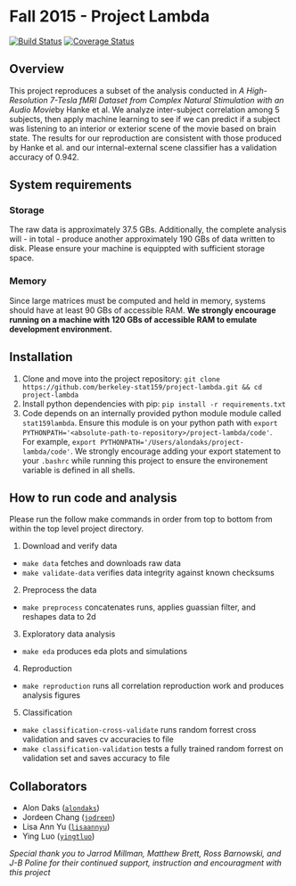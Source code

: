 # Fall 2015 - Project Lambda
[![Build Status](https://travis-ci.org/berkeley-stat159/project-lambda.svg?branch=master)](https://travis-ci.org/berkeley-stat159/project-lambda?branch=master)
[![Coverage Status](https://coveralls.io/repos/berkeley-stat159/project-lambda/badge.svg?branch=master)](https://coveralls.io/r/berkeley-stat159/project-lambda?branch=master)

## Overview
This project reproduces a subset of the analysis conducted in *A High-Resolution 7-Tesla fMRI Dataset from Complex Natural Stimulation with an Audio Movie*by Hanke et al. We analyze inter-subject correlation among 5 subjects, then apply machine learning to see if we can predict if a subject was
listening to an interior or exterior scene of the movie based on brain state. The results for our reproduction are consistent with those produced by Hanke et al. and our internal-external scene classifier has a validation accuracy of 0.942.


## System requirements
### Storage
The raw data is approximately 37.5 GBs. Additionally, the complete analysis will - in total - produce another approximately 190 GBs of data written to disk. Please ensure your machine is equippted with sufficient storage space. 
### Memory
Since large matrices must be computed and held in memory, systems should have at least 90 GBs of accessible RAM. **We strongly encourage running on a machine with 120 GBs of accessible RAM to emulate development environment.** 


## Installation
1. Clone and move into the project repository: `git clone https://github.com/berkeley-stat159/project-lambda.git && cd project-lambda`
2. Install python dependencies with pip: `pip install -r requirements.txt`
3. Code depends on an internally provided python module module called `stat159lambda`. Ensure this module is on your python path with `export PYTHONPATH='<absolute-path-to-repository>/project-lambda/code'`.  
For example, `export PYTHONPATH='/Users/alondaks/project-lambda/code'`. We strongly encourage adding your export statement to your `.bashrc` while running this project to ensure the environement variable is defined in all shells. 

## How to run code and analysis
Please run the follow make commands in order from top to bottom from within the top level project directory.  

1. Download and verify data    
  - `make data` fetches and downloads raw data  
  - `make validate-data` verifies data integrity against known checksums  
2. Preprocess the data 
  - `make preprocess` concatenates runs, applies guassian filter, and reshapes data to 2d 
3. Exploratory data analysis 
  - `make eda` produces eda plots and simulations 
4. Reproduction 
  - `make reproduction` runs all correlation reproduction work and produces analysis figures 
5. Classification 
  - `make classification-cross-validate` runs random forrest cross validation and saves cv accuracies to file 
  - `make classification-validation` tests a fully trained random forrest on validation set and saves accuracy to file 



## Collaborators
- Alon Daks ([`alondaks`](https://github.com/alondaks))
- Jordeen Chang ([`jodreen`](https://github.com/jodreen))
- Lisa Ann Yu ([`lisaannyu`](https://github.com/lisaannyu))
- Ying Luo ([`yingtluo`](https://github.com/yingtluo))

*Special thank you to Jarrod Millman, Matthew Brett, Ross Barnowski, and J-B Poline for their continued support, instruction and encouragment with this project*
